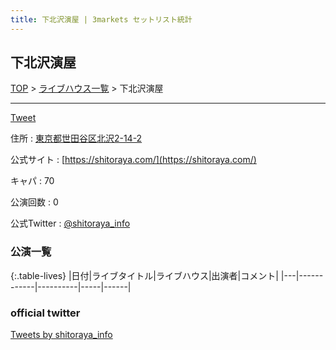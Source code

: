 ```yaml
---
title: 下北沢演屋 | 3markets セットリスト統計
---
```

## 下北沢演屋

[TOP](/setlist/) > [ライブハウス一覧](livehouses.html) > 下北沢演屋

___

<a href="https://twitter.com/share?ref_src=twsrc%5Etfw" data-text="3markets[ ]セットリスト > 下北沢演屋" class="twitter-share-button" data-via="3markets" data-hashtags="3markets" data-related="3markets" data-show-count="false">Tweet</a>

住所
:    <a href="https://www.google.co.jp/maps/search/%E6%9D%B1%E4%BA%AC%E9%83%BD%E4%B8%96%E7%94%B0%E8%B0%B7%E5%8C%BA%E5%8C%97%E6%B2%A22-14-2" rel="noopener noreferrer" target="_blank">東京都世田谷区北沢2-14-2</a>

公式サイト
:    [https://shitoraya.com/](https://shitoraya.com/)

キャパ
:    70

公演回数
: 0


公式Twitter
: <a href="https://twitter.com/shitoraya_info">@shitoraya_info</a>


### 公演一覧

{:.table-lives}
|日付|ライブタイトル|ライブハウス|出演者|コメント|
|---|------------|----------|-----|------|




### official twitter

<a class="twitter-timeline" href="https://twitter.com/shitoraya_info?ref_src=twsrc%5Etfw">Tweets by shitoraya_info</a> <script async src="https://platform.twitter.com/widgets.js" charset="utf-8"></script>


<script async src="https://platform.twitter.com/widgets.js" charset="utf-8"></script>